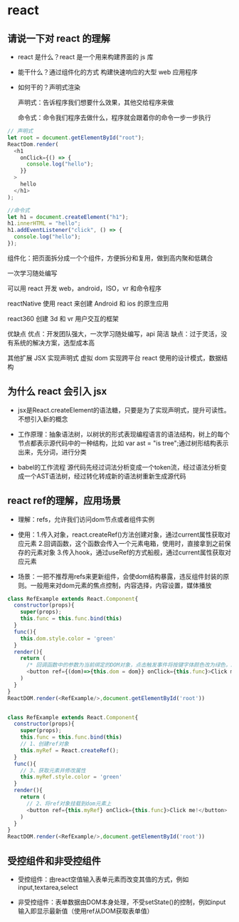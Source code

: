 # react

## 请说一下对 react 的理解

- react 是什么？react 是一个用来构建界面的 js 库
- 能干什么？通过组件化的方式 构建快速响应的大型 web 应用程序

- 如何干的？声明式渲染

  声明式：告诉程序我们想要什么效果，其他交给程序来做

  命令式：命令我们程序去做什么，程序就会跟着你的命令一步一步执行

```js
// 声明式
let root = document.getElementById("root");
ReactDom.render(
  <h1
    onClick={() => {
      console.log("hello");
    }}
  >
    hello
  </h1>
);

//命令式
let h1 = document.createElement("h1");
h1.innerHTML = "hello";
h1.addEventListener("click", () => {
  console.log("hello");
});
```

组件化：把页面拆分成一个个组件，方便拆分和复用，做到高内聚和低耦合

一次学习随处编写

可以用 react 开发 web，android，ISO，vr 和命令程序

reactNative 使用 react 来创建 Android 和 ios 的原生应用

react360 创建 3d 和 vr 用户交互的框架

优缺点
优点：开发团队强大，一次学习随处编写，api 简洁
缺点：过于灵活，没有系统的解决方案，选型成本高

其他扩展
JSX 实现声明式
虚拟 dom 实现跨平台
react 使用的设计模式，数据结构

## 为什么 react 会引入 jsx

- jsx是React.createElement的语法糖，只要是为了实现声明式，提升可读性。
不想引入新的概念

- 工作原理：抽象语法树，以树状的形式表现编程语言的语法结构，树上的每个节点都表示源代码中的一种结构，比如
var ast = "is tree";通过树形结构表示出来，先分词，进行分类

- babel的工作流程
源代码先经过词法分析变成一个token流，经过语法分析变成一个AST语法树，经过转化转成新的语法树重新生成源代码

## react ref的理解，应用场景
- 理解：refs，允许我们访问dom节点或者组件实例

- 使用：1.传入对象，react.createRef()方法创建对象，通过current属性获取对应元素
       2.回调函数，这个函数会传入一个元素电箱，使用时，直接拿到之前保存的元素对象
       3.传入hook，通过useRef的方式船舰，通过current属性获取对应元素

- 场景：一把不推荐用refs来更新组件，会使dom结构暴露，违反组件封装的原则。一般用来对dom元素的焦点控制，内容选择，内容设置，媒体播放
```js
class RefExample extends React.Component{
  constructor(props){
    super(props);
    this.func = this.func.bind(this)
  }
  func(){
    this.dom.style.color = 'green'
  }
  render(){
    return (
      /* 回调函数中的参数为当前绑定的DOM对象，点击触发事件将按键字体颜色改为绿色，就是你头上的那个绿色 */
      <button ref={(dom)=>{this.dom = dom}} onClick={this.func}>Click me!</button>
    )
  }
}
ReactDOM.render(<RefExample/>,document.getElementById('root'))


class RefExample extends React.Component{
  constructor(props){
    super(props);
    this.func = this.func.bind(this)
    // 1、创建ref对象
    this.myRef = React.createRef();
  }
  func(){
    // 3、获取元素并修改属性
    this.myRef.style.color = 'green'
  }
  render(){
    return (
      // 2、将ref对象挂载到dom元素上
      <button ref={this.myRef} onClick={this.func}>Click me!</button>
    )
  }
}
ReactDOM.render(<RefExample/>,document.getElementById('root'))
```

## 受控组件和非受控组件
- 受控组件：由react空值输入表单元素而改变其值的方式，例如input,textarea,select

- 非受控组件：表单数据由DOM本身处理，不受setState()的控制，例如input输入即显示最新值（使用ref从DOM获取表单值）